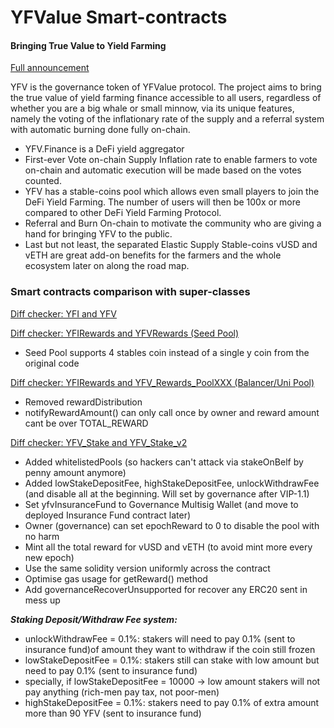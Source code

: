 # YFValue Smart-contracts
#### Bringing True Value to Yield Farming

[Full announcement](https://medium.com/@yfv.finance/yfv-bringing-true-value-to-yield-farming-bddc4edf889a)

YFV is the governance token of YFValue protocol. The project aims to bring the true value of yield farming finance accessible to all users, regardless of whether you are a big whale or small minnow, via its unique features, namely the voting of the inflationary rate of the supply and a referral system with automatic burning done fully on-chain.
- YFV.Finance is a DeFi yield aggregator
- First-ever Vote on-chain Supply Inflation rate to enable farmers to vote on-chain and automatic execution will be made based on the votes counted.
- YFV has a stable-coins pool which allows even small players to join the DeFi Yield Farming. The number of users will then be 100x or more compared to other DeFi Yield Farming Protocol.
- Referral and Burn On-chain to motivate the community who are giving a hand for bringing YFV to the public.
- Last but not least, the separated Elastic Supply Stable-coins vUSD and vETH are great add-on benefits for the farmers and the whole ecosystem later on along the road map.

### Smart contracts comparison with super-classes

[Diff checker: YFI and YFV](https://www.diffchecker.com/xmmWFRAg)

[Diff checker: YFIRewards and YFVRewards (Seed Pool)](https://www.diffchecker.com/PT4d1PSC)
 - Seed Pool supports 4 stables coin instead of a single y coin from the original code

[Diff checker: YFIRewards and YFV_Rewards_PoolXXX (Balancer/Uni Pool)](https://www.diffchecker.com/PWyndemv)
 - Removed rewardDistribution
 - notifyRewardAmount() can only call once by owner and reward amount cant be over TOTAL_REWARD

[Diff checker: YFV_Stake and YFV_Stake_v2](https://www.diffchecker.com/ILtq1RZG)
 - Added whitelistedPools (so hackers can't attack via stakeOnBelf by penny amount anymore)
 - Added lowStakeDepositFee, highStakeDepositFee, unlockWithdrawFee (and disable all at the beginning. Will set by governance after VIP-1.1)
 - Set yfvInsuranceFund to Governance Multisig Wallet (and move to deployed Insurance Fund contract later)
 - Owner (governance) can set epochReward to 0 to disable the pool with no harm
 - Mint all the total reward for vUSD and vETH (to avoid mint more every new epoch)
 - Use the same solidity version uniformly across the contract
 - Optimise gas usage for getReward() method
 - Add governanceRecoverUnsupported for recover any ERC20 sent in mess up
 
**_Staking Deposit/Withdraw Fee system:_**
 - unlockWithdrawFee = 0.1%: stakers will need to pay 0.1% (sent to insurance fund)of amount they want to withdraw if the coin still frozen
 - lowStakeDepositFee = 0.1%: stakers still can stake with low amount but need to pay 0.1% (sent to insurance fund)
 - specially, if lowStakeDepositFee = 10000 -> low amount stakers will not pay anything (rich-men pay tax, not poor-men)
 - highStakeDepositFee = 0.1%: stakers need to pay 0.1% of extra amount more than 90 YFV (sent to insurance fund)

